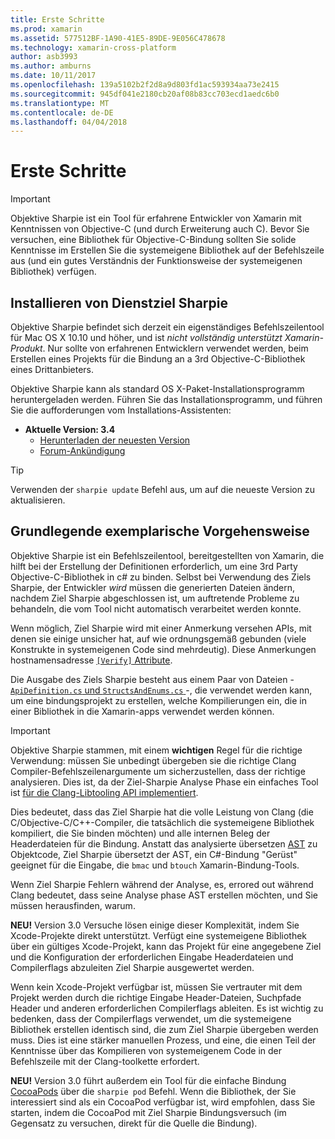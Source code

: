 ```yaml
---
title: Erste Schritte
ms.prod: xamarin
ms.assetid: 577512BF-1A90-41E5-89DE-9E056C478678
ms.technology: xamarin-cross-platform
author: asb3993
ms.author: amburns
ms.date: 10/11/2017
ms.openlocfilehash: 139a5102b2f2d8a9d803fd1ac593934aa73e2415
ms.sourcegitcommit: 945df041e2180cb20af08b83cc703ecd1aedc6b0
ms.translationtype: MT
ms.contentlocale: de-DE
ms.lasthandoff: 04/04/2018
---
```

# <a name="getting-started"></a>Erste Schritte

> [!IMPORTANT]
> Objektive Sharpie ist ein Tool für erfahrene Entwickler von Xamarin mit Kenntnissen von Objective-C (und durch Erweiterung auch C). Bevor Sie versuchen, eine Bibliothek für Objective-C-Bindung sollten Sie solide Kenntnisse im Erstellen Sie die systemeigene Bibliothek auf der Befehlszeile aus (und ein gutes Verständnis der Funktionsweise der systemeigenen Bibliothek) verfügen.

<a name="installing" />

## <a name="installing-objective-sharpie"></a>Installieren von Dienstziel Sharpie

Objektive Sharpie befindet sich derzeit ein eigenständiges Befehlszeilentool für Mac OS X 10.10 und höher, und ist _nicht vollständig unterstützt Xamarin-Produkt_. Nur sollte von erfahrenen Entwicklern verwendet werden, beim Erstellen eines Projekts für die Bindung an a 3rd Objective-C-Bibliothek eines Drittanbieters.

Objektive Sharpie kann als standard OS X-Paket-Installationsprogramm heruntergeladen werden.
Führen Sie das Installationsprogramm, und führen Sie die aufforderungen vom Installations-Assistenten:

- **Aktuelle Version: 3.4**
  - [Herunterladen der neuesten Version](https://dl.xamarin.com/objective-sharpie/ObjectiveSharpie.pkg)
  - [Forum-Ankündigung](https://forums.xamarin.com/discussion/104800/objective-sharpie-3-4)

> [!TIP]
> Verwenden der `sharpie update` Befehl aus, um auf die neueste Version zu aktualisieren.

## <a name="basic-walkthrough"></a>Grundlegende exemplarische Vorgehensweise

Objektive Sharpie ist ein Befehlszeilentool, bereitgestellten von Xamarin, die hilft bei der Erstellung der Definitionen erforderlich, um eine 3rd Party Objective-C-Bibliothek in c# zu binden.
Selbst bei Verwendung des Ziels Sharpie, der Entwickler *wird* müssen die generierten Dateien ändern, nachdem Ziel Sharpie abgeschlossen ist, um auftretende Probleme zu behandeln, die vom Tool nicht automatisch verarbeitet werden konnte.

Wenn möglich, Ziel Sharpie wird mit einer Anmerkung versehen APIs, mit denen sie einige unsicher hat, auf wie ordnungsgemäß gebunden (viele Konstrukte in systemeigenen Code sind mehrdeutig).
Diese Anmerkungen hostnamensadresse [ `[Verify]` Attribute](~/cross-platform/macios/binding/objective-sharpie/platform/verify.md).

Die Ausgabe des Ziels Sharpie besteht aus einem Paar von Dateien - [ `ApiDefinition.cs` und `StructsAndEnums.cs` ](~/cross-platform/macios/binding/objective-sharpie/platform/apidefinitions-structsandenums.md) -, die verwendet werden kann, um eine bindungsprojekt zu erstellen, welche Kompilierungen ein, die in einer Bibliothek in die Xamarin-apps verwendet werden können.

> [!IMPORTANT]
> Objektive Sharpie stammen, mit einem **wichtigen** Regel für die richtige Verwendung: müssen Sie unbedingt übergeben sie die richtige Clang Compiler-Befehlszeilenargumente um sicherzustellen, dass der richtige analysieren. Dies ist, da der Ziel-Sharpie Analyse Phase ein einfaches Tool ist [für die Clang-Libtooling API implementiert](http://clang.llvm.org/docs/LibTooling.html).

Dies bedeutet, dass das Ziel Sharpie hat die volle Leistung von Clang (die C/Objective-C/C++-Compiler, die tatsächlich die systemeigene Bibliothek kompiliert, die Sie binden möchten) und alle internen Beleg der Headerdateien für die Bindung.
Anstatt das analysierte übersetzen [AST](http://en.wikipedia.org/wiki/Abstract_syntax_tree) zu Objektcode, Ziel Sharpie übersetzt der AST, ein C#-Bindung "Gerüst" geeignet für die Eingabe, die `bmac` und `btouch` Xamarin-Bindung-Tools.

Wenn Ziel Sharpie Fehlern während der Analyse, es, errored out während Clang bedeutet, dass seine Analyse phase AST erstellen möchten, und Sie müssen herausfinden, warum.

**NEU!** Version 3.0 Versuche lösen einige dieser Komplexität, indem Sie Xcode-Projekte direkt unterstützt. Verfügt eine systemeigene Bibliothek über ein gültiges Xcode-Projekt, kann das Projekt für eine angegebene Ziel und die Konfiguration der erforderlichen Eingabe Headerdateien und Compilerflags abzuleiten Ziel Sharpie ausgewertet werden.

Wenn kein Xcode-Projekt verfügbar ist, müssen Sie vertrauter mit dem Projekt werden durch die richtige Eingabe Header-Dateien, Suchpfade Header und anderen erforderlichen Compilerflags ableiten. Es ist wichtig zu bedenken, dass der Compilerflags verwendet, um die systemeigene Bibliothek erstellen identisch sind, die zum Ziel Sharpie übergeben werden muss. Dies ist eine stärker manuellen Prozess, und eine, die einen Teil der Kenntnisse über das Kompilieren von systemeigenem Code in der Befehlszeile mit der Clang-toolkette erfordert.

**NEU!** Version 3.0 führt außerdem ein Tool für die einfache Bindung [CocoaPods](https://cocoapods.org) über die `sharpie pod` Befehl.
Wenn die Bibliothek, der Sie interessiert sind als ein CocoaPod verfügbar ist, wird empfohlen, dass Sie starten, indem die CocoaPod mit Ziel Sharpie Bindungsversuch (im Gegensatz zu versuchen, direkt für die Quelle die Bindung).
